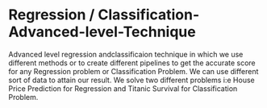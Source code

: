 # Regression / Classification-Advanced-level-Technique
Advanced level regression andclassificaion technique in which we use different methods or to create different pipelines to get the
accurate score for any Regression problem  or Classification Problem. We can use different sort of data to attain our result.
We solve two different problems i:e House Price Prediction for Regression and Titanic Survival for Classification Problem.
